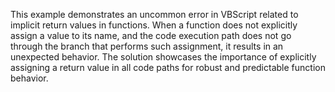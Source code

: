 This example demonstrates an uncommon error in VBScript related to implicit return values in functions. When a function does not explicitly assign a value to its name, and the code execution path does not go through the branch that performs such assignment, it results in an unexpected behavior.  The solution showcases the importance of explicitly assigning a return value in all code paths for robust and predictable function behavior.